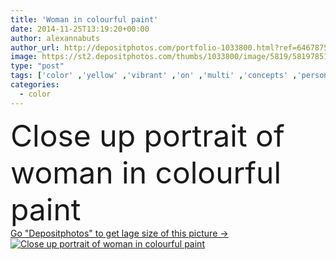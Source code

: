 ```yaml
---
title: 'Woman in colourful paint'
date: 2014-11-25T13:19:20+00:00
author: alexannabuts
author_url: http://depositphotos.com/portfolio-1033800.html?ref=64678756
image: https://st2.depositphotos.com/thumbs/1033800/image/5819/58197851/api_thumb_450.jpg?forcejpeg=true
type: "post"
tags: ['color' ,'yellow' ,'vibrant' ,'on' ,'multi' ,'concepts' ,'person' ,'human' ,'one' ,'art' ,'female' ,'young' ,'people' ,'abstract' ,'portrait' ,'caucasian' ,'orange' ,'up' ,'colour' ,'close' ,'head' ,'face' ,'brunette' ,'style' ,'fashion' ,'paint' ,'violet' ,'imagination' ,'inspiration' ,'fantasy' ,'woman' ,'make up' ,'shoulders' ,'dirty' ,'sexy' ,'artist' ,'painter' ,'stroke' ,'bodyart' ,'Colores' ,'GESICHT' ,'Farbe' ,'farba' ]
categories: 
  - color
---
```

<div aling="center">
            <font size="60"> Close up portrait of woman in colourful paint</font>   
</div>
<div>
    <a href='https://depositphotos.com/58197851/stock-photo-woman-in-colourful-paint.html?ref=64678756' target=_blank > Go "Depositphotos" to get lage size of this picture ->
        <img href='https://depositphotos.com/58197851/stock-photo-woman-in-colourful-paint.html?ref=64678756' src='https://st2.depositphotos.com/1033800/5819/i/950/depositphotos_58197851-stock-photo-woman-in-colourful-paint.jpg?forcejpeg=true' alt='Close up portrait of woman in colourful paint' >
    </a>
</div>
